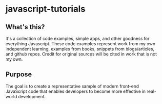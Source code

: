# javascript-tutorials 


## What's this?
It's a collection of code examples, simple apps, and other goodness for everything Javascript.
These code examples represent work from my own independent learning, examples from 
books, snippets from blogs/articles, and github repos.  Credit for original sources
will be cited in work that is not my own.


## Purpose
The goal is to create a representative sample of modern front-end JavaScript
code that enables developers to become more effective in real-world development.



